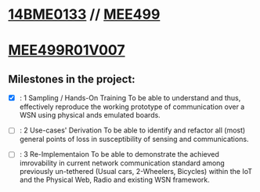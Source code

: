 # [14BME0133](https://14bme0133.github.io) // [MEE499](https://MEE499.github.io)
# [MEE499R01V007](https://MEE499.github.io/MEE499R01V007/)

## Milestones in the project:

 - [x] : 1 Sampling / Hands-On Training
To be able to understand and thus, effectively reproduce the working prototype of communication over a WSN using physical ands emulated boards.

 - [ ] : 2 Use-cases' Derivation
To be able to identify and refactor all (most) general points of loss in susceptibility of sensing and communications.

 - [ ] : 3 Re-Implementaion
To be able to demonstrate the achieved imrovability in current network communication standard among previously un-tethered (Usual cars, 2-Wheelers, Bicycles) within the IoT and the Physical Web, Radio and existing WSN framework. 